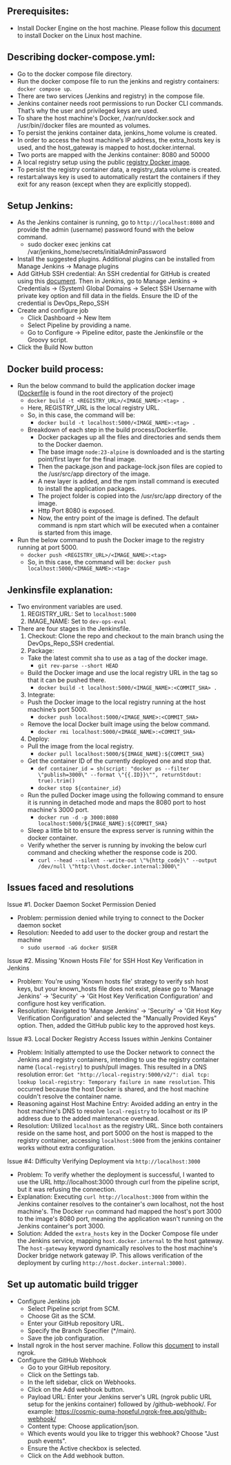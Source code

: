 ## Prerequisites:
- Install Docker Engine on the host machine. Please follow this [document](https://docs.docker.com/engine/install/ubuntu/#install-using-the-repository) to install Docker on the Linux host machine.

## Describing docker-compose.yml:
- Go to the docker compose file directory.
- Run the docker compose file to run the jenkins and registry containers: `docker compose up`.
- There are two services (Jenkins and registry) in the compose file.
- Jenkins container needs root permissions to run Docker CLI commands. That’s why the user and privileged keys are used.
- To share the host machine's Docker, /var/run/docker.sock and /usr/bin//docker files are mounted as volumes.
- To persist the jenkins container data, jenkins_home volume is created.
- In order to access the host machine’s IP address, the extra_hosts key is used, and the host_gateway is mapped to host.docker.internal.
- Two ports are mapped with the Jenkins container: 8080 and 50000
- A local registry setup using the public [registry Docker image](https://hub.docker.com/_/registry).
- To persist the registry container data, a registry_data volume is created.
- restart:always key is used to automatically restart the containers if they exit for any reason (except when they are explicitly stopped).

## Setup Jenkins:
- As the Jenkins container is running, go to `http://localhost:8080` and provide the admin (username) password found with the below command.
  - sudo docker exec jenkins cat /var/jenkins_home/secrets/initialAdminPassword
- Install the suggested plugins. Additional plugins can be installed from Manage Jenkins -> Manage plugins
- Add GitHub SSH credential: An SSH credential for GitHub is created using this [document](https://docs.github.com/en/authentication/connecting-to-github-with-ssh/generating-a-new-ssh-key-and-adding-it-to-the-ssh-agent?platform=linux). Then in Jenkins, go to Manage Jenkins -> Credentials -> (System) Global Domains -> Select SSH Username with private key option and fill data in the fields. Ensure the ID of the credential is DevOps_Repo_SSH
- Create and configure job
  - Click Dashboard -> New Item
  - Select Pipeline by providing a name.
  - Go to Configure -> Pipeline editor, paste the Jenkinsfile or the Groovy script.
- Click the Build Now button

## Docker build process:
- Run the below command to build the application docker image ([Dockerfile](https://github.com/mustafizEnosis/node-express-hello-devfile-no-dockerfile/blob/main/Dockerfile) is found in the root directory of the project)
    - `docker build -t <REGISTRY_URL>/<IMAGE_NAME>:<tag> .`
    - Here, REGISTRY_URL is the local registry URL.
    - So, in this case, the command will be:
      - `docker build -t localhost:5000/<IMAGE_NAME>:<tag> .`
    - Breakdown of each step in the build process/Dockerfile.
      - Docker packages up all the files and directories and sends them to the Docker daemon.
      - The base image `node:23-alpine` is downloaded and is the starting point/first layer for the final image.
      - Then the package.json and package-lock.json files are copied to the /usr/src/app directory of the image.
      - A new layer is added, and the npm install command is executed to install the application packages.
      - The project folder is copied into the /usr/src/app directory of the image.
      - Http Port 8080 is exposed.
      - Now, the entry point of the image is defined. The default command is npm start which will be executed when a container is started from this image.
- Run the below command to push the Docker image to the registry running at port 5000.
  - `docker push <REGISTRY_URL>/<IMAGE_NAME>:<tag>`
  - So, in this case, the command will be: `docker push localhost:5000/<IMAGE_NAME>:<tag>`

## Jenkinsfile explanation: 
- Two environment variables are used.
  1. REGISTRY_URL: Set to `localhost:5000`
  2. IMAGE_NAME: Set to `dev-ops-eval`
- There are four stages in the Jenkinsfile.
  1. Checkout: Clone the repo and checkout to the main branch using the DevOps_Repo_SSH credential.
  2. Package:
    - Take the latest commit sha to use as a tag of the docker image.
      - `git rev-parse --short HEAD`
    - Build the Docker image and use the local registry URL in the tag so that it can be pushed there.
      - `docker build -t localhost:5000/<IMAGE_NAME>:<COMMIT_SHA> .`
  3. Integrate:
    - Push the Docker image to the local registry running at the host machine’s port 5000.
      - `docker push localhost:5000/<IMAGE_NAME>:<COMMIT_SHA>`
    - Remove the local Docker built image using the below command.
      - `docker rmi localhost:5000/<IMAGE_NAME>:<COMMIT_SHA>`
  4. Deploy:
    - Pull the image from the local registry.
      - `docker pull localhost:5000/${IMAGE_NAME}:${COMMIT_SHA}`
    - Get the container ID of the currently deployed one and stop that.
      - `def container_id = sh(script: "docker ps --filter \"publish=3000\" --format \"{{.ID}}\"", returnStdout: true).trim()`
      - `docker stop ${container_id}`    
    - Run the pulled Docker image using the following command to ensure it is running in detached mode and maps the 8080 port to host machine's 3000 port.
      - `docker run -d -p 3000:8080 localhost:5000/${IMAGE_NAME}:${COMMIT_SHA}`
    - Sleep a little bit to ensure the express server is running within the docker container.
    - Verify whether the server is running by invoking the below curl command and checking whether the response code is 200.
      - `curl --head --silent --write-out \"%{http_code}\" --output /dev/null \"http:\\host.docker.internal:3000\"`

## Issues faced and resolutions
Issue #1. Docker Daemon Socket Permission Denied
- Problem: permission denied while trying to connect to the Docker daemon socket
- Resolution: Needed to add user to the docker group and restart the machine
    - `sudo usermod -aG docker $USER`

Issue #2. Missing 'Known Hosts File' for SSH Host Key Verification in Jenkins
- Problem: You're using 'Known hosts file' strategy to verify ssh host keys, but your known_hosts file does not exist, please go to 'Manage Jenkins' -> 'Security' -> 'Git Host Key Verification Configuration' and configure host key verification.
- Resolution: Navigated to 'Manage Jenkins' -> 'Security' -> 'Git Host Key Verification Configuration' and selected the "Manually Provided Keys" option. Then, added the GitHub public key to the approved host keys.

Issue #3. Local Docker Registry Access Issues within Jenkins Container
- Problem: Initially attempted to use the Docker network to connect the Jenkins and registry containers, intending to use the registry container name (`local-registry`) to push/pull images. This resulted in a DNS resolution error: `Get "http://local-registry:5000/v2/": dial tcp: lookup local-registry: Temporary failure in name resolution`. This occurred because the host Docker is shared, and the host machine couldn't resolve the container name.
- Reasoning against Host Machine Entry: Avoided adding an entry in the host machine's DNS to resolve `local-registry` to localhost or its IP address due to the added maintenance overhead.
- Resolution: Utilized `localhost` as the registry URL. Since both containers reside on the same host, and port 5000 on the host is mapped to the registry container, accessing `localhost:5000` from the jenkins container works without extra configuration.

Issue #4: Difficulty Verifying Deployment via `http://localhost:3000`
- Problem: To verify whether the deployment is successful, I wanted to use the URL http://localhost:3000 through curl from the pipeline script, but it was refusing the connection.
- Explanation: Executing `curl http://localhost:3000` from within the Jenkins container resolves to the container's own localhost, not the host machine's. The Docker `run` command had mapped the host's port 3000 to the image's 8080 port, meaning the application wasn't running on the Jenkins container's port 3000.
- Solution: Added the `extra_hosts` key in the Docker Compose file under the Jenkins service, mapping `host.docker.internal` to the host gateway. The `host-gateway` keyword dynamically resolves to the host machine's Docker bridge network gateway IP. This allows verification of the deployment by curling `http://host.docker.internal:3000)`.

## Set up automatic build trigger
- Configure Jenkins job
  - Select Pipeline script from SCM.
  - Choose Git as the SCM.
  - Enter your GitHub repository URL.
  - Specify the Branch Specifier (*/main).   
  - Save the job configuration.
- Install ngrok in the host server machine. Follow this [document](https://ngrok.com/docs/getting-started/?os=linux) to install ngrok.
- Configure the GitHub Webhook
  - Go to your GitHub repository.
  - Click on the Settings tab.
  - In the left sidebar, click on Webhooks.
  - Click on the Add webhook button.
  - Payload URL: Enter your Jenkins server's URL (ngrok public URL setup for the jenkins container) followed by /github-webhook/. For example: https://cosmic-puma-hopeful.ngrok-free.app/github-webhook/
  - Content type: Choose application/json.
  - Which events would you like to trigger this webhook? Choose "Just push events".
  - Ensure the Active checkbox is selected.
  - Click on the Add webhook button.
